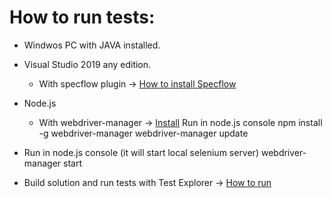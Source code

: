 # How to run tests:
- Windwos PC with JAVA installed.
- Visual Studio 2019 any edition.
	-  With specflow plugin -> [How to install Specflow](https://marketplace.visualstudio.com/items?itemName=TechTalkSpecFlowTeam.SpecFlowForVisualStudioSpecFlowForVisualStudio "How to install Specflow")
- Node.js
	- With webdriver-manager -> [Install](https://www.npmjs.com/package/webdriver-manager "Install")
		Run in node.js console
			npm install -g webdriver-manager
			webdriver-manager update
			
- Run in node.js console (it will start local selenium server)
			webdriver-manager start
			
- Build solution and run tests with Test Explorer -> [How to run](https://docs.microsoft.com/en-us/visualstudio/test/run-unit-tests-with-test-explorer?view=vs-2019 "How to run")
